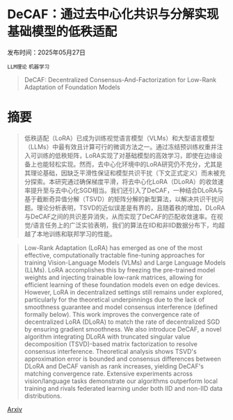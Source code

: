# DeCAF：通过去中心化共识与分解实现基础模型的低秩适配

发布时间：2025年05月27日

`LLM理论` `机器学习`

> DeCAF: Decentralized Consensus-And-Factorization for Low-Rank Adaptation of Foundation Models

# 摘要

> 低秩适配（LoRA）已成为训练视觉语言模型（VLMs）和大型语言模型（LLMs）中最有效且计算可行的微调方法之一。通过冻结预训练权重并注入可训练的低秩矩阵，LoRA实现了对基础模型的高效学习，即使在边缘设备上也能轻松实现。然而，去中心化环境中的LoRA研究仍不充分，尤其是其理论基础，因缺乏平滑性保证和模型共识干扰（下文正式定义）而未被充分探索。本研究通过确保梯度平滑，将去中心化LoRA（DLoRA）的收敛速率提升至与去中心化SGD相当。我们还引入了DeCAF，一种结合DLoRA与基于截断奇异值分解（TSVD）的矩阵分解的新型算法，以解决共识干扰问题。理论分析表明，TSVD的近似误差是有界的，且随着秩的增加，DLoRA与DeCAF之间的共识差异消失，从而实现了DeCAF的匹配收敛速率。在视觉/语言任务上的广泛实验表明，我们的算法在IID和非IID数据分布下，均超越了本地训练和联邦学习的性能。

> Low-Rank Adaptation (LoRA) has emerged as one of the most effective, computationally tractable fine-tuning approaches for training Vision-Language Models (VLMs) and Large Language Models (LLMs). LoRA accomplishes this by freezing the pre-trained model weights and injecting trainable low-rank matrices, allowing for efficient learning of these foundation models even on edge devices. However, LoRA in decentralized settings still remains under explored, particularly for the theoretical underpinnings due to the lack of smoothness guarantee and model consensus interference (defined formally below). This work improves the convergence rate of decentralized LoRA (DLoRA) to match the rate of decentralized SGD by ensuring gradient smoothness. We also introduce DeCAF, a novel algorithm integrating DLoRA with truncated singular value decomposition (TSVD)-based matrix factorization to resolve consensus interference. Theoretical analysis shows TSVD's approximation error is bounded and consensus differences between DLoRA and DeCAF vanish as rank increases, yielding DeCAF's matching convergence rate. Extensive experiments across vision/language tasks demonstrate our algorithms outperform local training and rivals federated learning under both IID and non-IID data distributions.

[Arxiv](https://arxiv.org/abs/2505.21382)